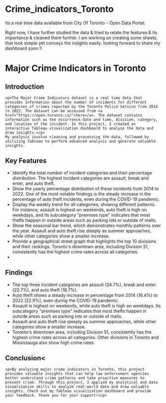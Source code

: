 # Crime_indicators_Toronto
Its a real time data available from City Of Toronto - Open Data Portal. 

Right now, I have further studied the data & tried to relate the features & its importance & cleaned them further.
I am working on creating some sheets, that look simple yet conveys the insights easily. looking forward to share my dashboard soon !!



# Major Crime Indicators in Toronto</title>

## Introduction
	<p>The Major Crime Indicators dataset is a real time data that provides information about the number of incidents for different categories of crimes reported by the Toronto Police Service from 2014 to 2022. The dataset can be accessed from <a href="https://open.toronto.ca/">here</a>. The dataset contains information such as the occurrence date and time, division, category, and location of the incident. In this project, I created an interactive Tableau visualization dashboard to analyze the data and draw insights.</p>
	My analysis involve cleaning and processing the data, followed by utilizing Tableau to perform advanced analysis and generate valuable insights.

## Key Features

* Identify the total number of incident categories and their percentage distribution. The highest incident categories are assault, break and enter, and auto theft.
* Show the yearly percentage distribution of these incidents from 2014 to 2022. One of the most notable findings is the steady increase in the percentage of auto theft incidents, even during the COVID-19 pandemic.
* Display the weekly trend for all categories, showing different patterns. For instance, assault is highest on weekends, auto theft is high on weekdays, and its subcategory "premises type" indicates that most thefts happen in outside areas such as parking lots or outside of malls.
* Show the seasonal bar trend, which demonstrates monthly patterns over the year. Assault and auto theft rise steeply as summer approaches, while other categories show a smaller increase.
* Provide a geographical street graph that highlights the top 10 divisions and their rankings. Toronto's downtown area, including Division 51, consistently has the highest crime rates across all categories.
* 
## Findings
* The top three incident categories are assault (24.7%), break and enter (22.7%), and auto theft (18.7%).
* Auto theft shows a steady increase in percentage from 2014 (16.4%) to 2022 (22.9%), even during the COVID-19 pandemic. 
* Assault is highest on weekends, while auto theft is high on weekdays. Its subcategory "premises type" indicates that most thefts happen in outside areas such as parking lots or outside of malls.
* Assault and auto theft rise steeply as summer approaches, while other categories show a smaller increase.
* Toronto's downtown area, including Division 51, consistently has the highest crime rates across all categories. Other divisions in Toronto and Mississauga also show high crime rates. 

## Conclusion<
	<p>By analyzing major crime indicators in Toronto, this project provides valuable insights that can help law enforcement agencies better understand crime patterns and take proactive measures to prevent crime. Through this project, I applied my analytical and data visualization skills to analyze real-world data and draw valuable insights. Check out my Tableau visualization dashboard and provide your feedback. Thank you for your support!</p>


